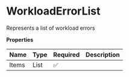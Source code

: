 # WorkloadErrorList

Represents a list of workload errors

**Properties**

| Name  | Type                | Required | Description |
| :---- | :------------------ | :------- | :---------- |
| Items | List<WorkloadError> | ✅       |             |
